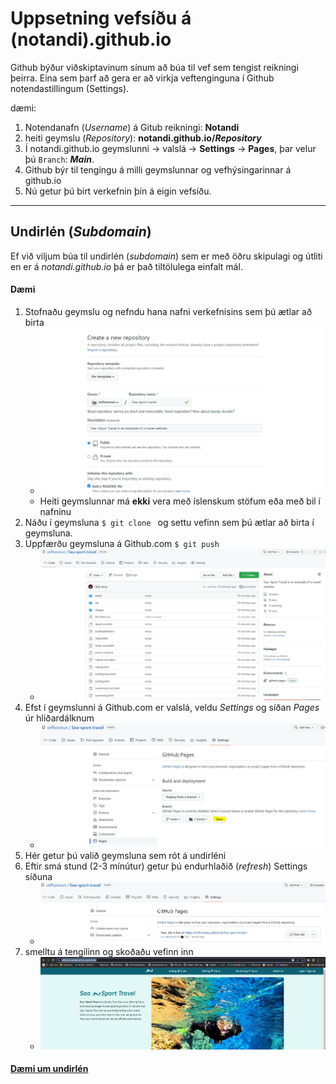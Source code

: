 # Uppsetning vefsíðu á (notandi).github.io  

Github býður viðskiptavinum sínum að búa til vef sem tengist reikningi þeirra. Eina sem þarf að gera er að virkja veftenginguna í Github notendastillingum (Settings). 

dæmi:  
1.	Notendanafn (_Username_) á Gitub reikningi: **Notandi** 
1.	heiti geymslu (_Repository_): **notandi.github.io/_Repository_**
1.	Í notandi.github.io geymslunni -> valslá -> **Settings** -> **Pages**, þar velur þú `Branch`: **_Main_**. 
1.	Github býr til tengingu á milli geymslunnar og vefhýsingarinnar á github.io 
1.	Nú getur þú birt verkefnin þín á eigin vefsíðu.

---

## Undirlén (_Subdomain_)

Ef við viljum búa til undirlén (_subdomain_) sem er með öðru skipulagi og útliti en er á _notandi.github.io_ þá er það tiltölulega einfalt mál. 

#### Dæmi

1. Stofnaðu geymslu og nefndu hana nafni verkefnisins sem þú ætlar að birta
    * ![mynd 1.](images/mynd1.jpg)
    * Heiti geymslunnar má **ekki** vera með íslenskum stöfum eða með bil í nafninu
1. Náðu í geymsluna `$ git clone ` og settu vefinn sem þú ætlar að birta í geymsluna. 
1. Uppfærðu geymsluna á Github.com `$ git push `
    * ![mynd 2.](images/mynd3.jpg)
1. Efst í geymslunni á Github.com er valslá, veldu _Settings_ og síðan _Pages_ úr hliðardálknum
    * ![mynd 3.](images/mynd4.jpg)
1. Hér getur þú valið geymsluna sem rót á undirléni
1. Eftir smá stund (2-3 mínútur) getur þú endurhlaðið (_refresh_)  Settings síðuna
    * ![mynd 4.](images/mynd5.jpg)
1. smelltu á tengilinn og skoðaðu vefinn inn
    * ![mynd 5.](images/mynd6.jpg)


#### [Dæmi um undirlén](https://vefhonnun.github.io/sea-sport-travel/)
